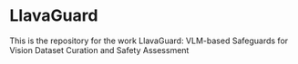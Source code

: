 # LlavaGuard

This is the repository for the work LlavaGuard: VLM-based Safeguards for Vision Dataset Curation and Safety Assessment

